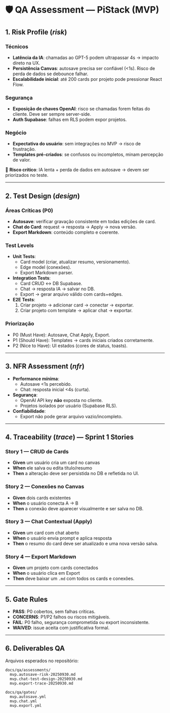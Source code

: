 # 🛡️ QA Assessment — PiStack (MVP)

## 1. Risk Profile (*risk*)

### Técnicos
- **Latência da IA**: chamadas ao GPT-5 podem ultrapassar 4s → impacto direto na UX.
- **Persistência Canvas**: autosave precisa ser confiável (<1s). Risco de perda de dados se debounce falhar.
- **Escalabilidade inicial**: até 200 cards por projeto pode pressionar React Flow.

### Segurança
- **Exposição de chaves OpenAI**: risco se chamadas forem feitas do cliente. Deve ser sempre server-side.
- **Auth Supabase**: falhas em RLS podem expor projetos.

### Negócio
- **Expectativa do usuário**: sem integrações no MVP → risco de frustração.
- **Templates pré-criados**: se confusos ou incompletos, minam percepção de valor.

📌 **Risco crítico**: IA lenta + perda de dados em autosave → devem ser priorizados no teste.

---

## 2. Test Design (*design*)

### Áreas Críticas (P0)
- **Autosave**: verificar gravação consistente em todas edições de card.
- **Chat do Card**: request → resposta → Apply → nova versão.
- **Export Markdown**: conteúdo completo e coerente.

### Test Levels
- **Unit Tests**:
  - Card model (criar, atualizar resumo, versionamento).
  - Edge model (conexões).
  - Export Markdown parser.
- **Integration Tests**:
  - Card CRUD ↔ DB Supabase.
  - Chat → resposta IA → salvar no DB.
  - Export → gerar arquivo válido com cards+edges.
- **E2E Tests**:
  1. Criar projeto → adicionar card → conectar → exportar.
  2. Criar projeto com template → aplicar chat → exportar.

### Priorização
- P0 (Must Have): Autosave, Chat Apply, Export.
- P1 (Should Have): Templates → cards iniciais criados corretamente.
- P2 (Nice to Have): UI estados (cores de status, toasts).

---

## 3. NFR Assessment (*nfr*)
- **Performance mínima**:
  - Autosave <1s percebido.
  - Chat: resposta inicial <4s (curta).
- **Segurança**:
  - OpenAI API key **não** exposta no cliente.
  - Projetos isolados por usuário (Supabase RLS).
- **Confiabilidade**:
  - Export não pode gerar arquivo vazio/incompleto.

---

## 4. Traceability (*trace*) — Sprint 1 Stories

### Story 1 — CRUD de Cards
- **Given** um usuário cria um card no canvas
- **When** ele salva ou edita título/resumo
- **Then** a alteração deve ser persistida no DB e refletida no UI.

### Story 2 — Conexões no Canvas
- **Given** dois cards existentes
- **When** o usuário conecta A → B
- **Then** a conexão deve aparecer visualmente e ser salva no DB.

### Story 3 — Chat Contextual (Apply)
- **Given** um card com chat aberto
- **When** o usuário envia prompt e aplica resposta
- **Then** o resumo do card deve ser atualizado e uma nova versão salva.

### Story 4 — Export Markdown
- **Given** um projeto com cards conectados
- **When** o usuário clica em Export
- **Then** deve baixar um `.md` com todos os cards e conexões.

---

## 5. Gate Rules
- **PASS**: P0 cobertos, sem falhas críticas.
- **CONCERNS**: P1/P2 falhos ou riscos mitigáveis.
- **FAIL**: P0 falho, segurança comprometida ou export inconsistente.
- **WAIVED**: issue aceita com justificativa formal.

---

## 6. Deliverables QA
Arquivos esperados no repositório:

```
docs/qa/assessments/
  mvp.autosave-risk-20250930.md
  mvp.chat-test-design-20250930.md
  mvp.export-trace-20250930.md

docs/qa/gates/
  mvp.autosave.yml
  mvp.chat.yml
  mvp.export.yml
```
